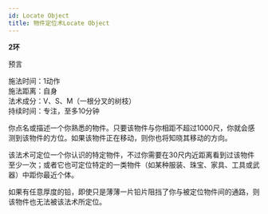 ```yaml
---
id: Locate Object
title: 物件定位术Locate Object
---
```


**2环**

预言

施法时间：1动作  
施法距离：自身  
法术成分：V、S、M（一根分叉的树枝）  
持续时间：专注，至多10分钟  


你点名或描述一个你熟悉的物件。只要该物件与你相距不超过1000尺，你就会感测到该物件的方位。如果该物件正在移动，则你也将知晓其移动的方向。


该法术可定位一个你认识的特定物件，不过你需要在30尺内近距离看到过该物件至少一次；或者它也可定位特定的一类物件（如某种服装、珠宝、家具、工具或武器）中距你最近个体。


如果有任意厚度的铅，即使只是薄薄一片铅片阻挡了你与被定位物件间的通路，则该物件也无法被该法术所定位。
